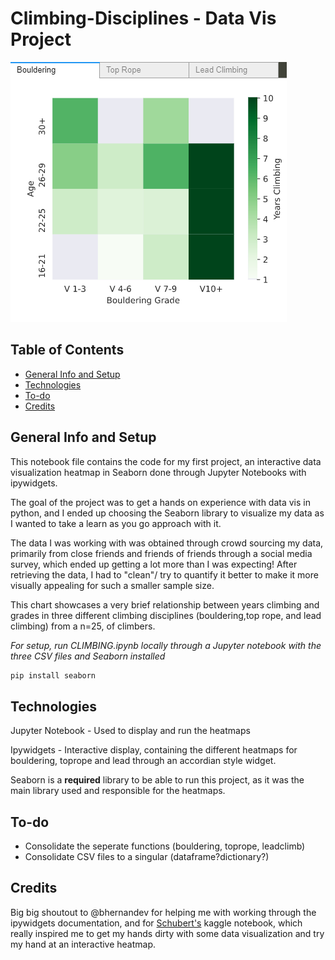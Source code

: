 # Climbing-Disciplines - Data Vis Project
![](images/bouldering_img_1.png)

## Table of Contents 
* [General Info and Setup](#general-info-and-setup)
* [Technologies](#technologies)
* [To-do](#to-do)
* [Credits](#credits)


## General Info and Setup
This notebook file contains the code for my first project, an interactive data visualization heatmap in Seaborn done through Jupyter Notebooks with ipywidgets.

The goal of the project was to get a hands on experience with data vis in python, and I ended up choosing the Seaborn library to visualize my data as I wanted to take a learn as you go approach with it. 

The data I was working with was obtained through crowd sourcing my data, primarily from close friends and friends of friends through a social media survey, which ended up getting  a lot more than I was expecting! After retrieving the data, I had to "clean"/ try to quantify it better to make it more visually appealing for such a smaller sample size. 

This chart showcases a very brief relationship between years climbing and grades in three different climbing disciplines (bouldering,top rope, and lead climbing) from a n=25, of climbers. 

_For setup, run CLIMBING.ipynb locally through a Jupyter notebook with the three CSV files and Seaborn installed_
```sh
pip install seaborn
```

## Technologies
Jupyter Notebook - Used to display and run the heatmaps

Ipywidgets - Interactive display, containing the different heatmaps for bouldering, toprope and lead through an accordian style widget.

Seaborn is a **required** library to be able to run this project, as it was the main library used and responsible for the heatmaps.

## To-do
* Consolidate the seperate functions (bouldering, toprope, leadclimb)
* Consolidate CSV files to a singular (dataframe?dictionary?)


## Credits 
Big big shoutout to @bhernandev for helping me with working through the ipywidgets documentation, and for [Schubert's](https://www.kaggle.com/spitfire2nd/enthusiast-to-data-professional-what-changes) kaggle notebook, which really inspired me to get my hands dirty with some data visualization and try my hand at an interactive heatmap. 
